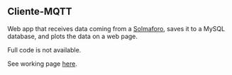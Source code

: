 ## Cliente-MQTT

Web app that receives data coming from a [Solmaforo](https://github.com/GreatSalmon/solmaforo/), saves it to a MySQL database, and plots the data on a web page.

Full code is not available.

See working page [here](clientemqtt-icalma.rhcloud.com).

